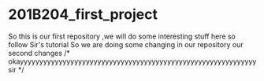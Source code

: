 # 201B204_first_project
So this is our first repository ,we will do some interesting stuff here so follow Sir's tutorial
 So we are doing some changing in our repository 
 our second changes 
/* okayyyyyyyyyyyyyyyyyyyyyyyyyyyyyyyyyyyyyyyyyyyyyyyyyyyyyyyyyyyyy sir */ 
